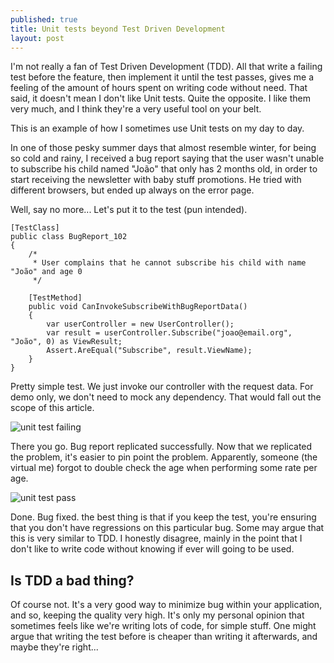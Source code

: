 ```yaml
---
published: true
title: Unit tests beyond Test Driven Development
layout: post
---
```



I'm not really a fan of Test Driven Development (TDD). All that write a failing test before the feature, then implement it until the test passes, gives me a feeling of the amount of hours spent on writing code without need.
That said, it doesn't mean I don't like Unit tests. Quite the opposite. I like them very much, and I think they're a very useful tool on your belt.

This is an example of how I sometimes use Unit tests on my day to day. 

In one of those pesky summer days that almost resemble winter, for being so cold and rainy, I received a bug report saying that the user wasn't unable to subscribe his child named "João" that only has 2 months old, in order to start receiving the newsletter with baby stuff promotions. He tried with different browsers, but ended up always on the error page.

Well, say no more... Let's put it to the test (pun intended).

    [TestClass]
    public class BugReport_102
    {
        /* 
         * User complains that he cannot subscribe his child with name "João" and age 0 
         */

        [TestMethod]
        public void CanInvokeSubscribeWithBugReportData()
        {
            var userController = new UserController();
            var result = userController.Subscribe("joao@email.org", "João", 0) as ViewResult;
            Assert.AreEqual("Subscribe", result.ViewName);
        }
    }
    
Pretty simple test. We just invoke our controller with the request data. For demo only, we don't need to mock any dependency. That would fall out the scope of this article.

![unit test failing](http://i1299.photobucket.com/albums/ag77/kappyzor/Blog/bugreport_test_fail_zps6qvorojf.png)

There you go. Bug report replicated successfully. Now that we replicated the problem, it's easier to pin point the problem. Apparently, someone (the virtual me) forgot to double check the age when performing some rate per age.

![unit test pass](http://i1299.photobucket.com/albums/ag77/kappyzor/Blog/bugreport_test_pass_zpsaudqhnsw.png)

Done. Bug fixed. the best thing is that if you keep the test, you're ensuring that you don't have regressions on this particular bug.
Some may argue that this is very similar to TDD. I honestly disagree, mainly in the point that I don't like to write code without knowing if ever will going to be used.

## Is TDD a bad thing?

Of course not. It's a very good way to minimize bug within your application, and so, keeping the quality very high. 
It's only my personal opinion that sometimes feels like we're writing lots of code, for simple stuff. 
One might argue that writing the test before is cheaper than writing it afterwards, and maybe they're right...
